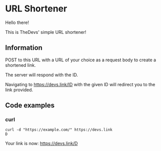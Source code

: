 URL Shortener
=============

Hello there!

This is TheDevs' simple URL shortener!

Information
------------

POST to this URL with a URL of your choice as a
request body to create a shortened link.

The server will respond with the ID.

Navigating to https://devs.link/ID with the given ID will redirect you to
the link provided.

Code examples
-------------

### curl

	curl -d "https://example.com/" https://devs.link
	D

Your link is now: https://devs.link/D
